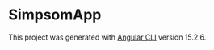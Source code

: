 # SimpsomApp

This project was generated with [Angular CLI](https://github.com/angular/angular-cli) version 15.2.6.
